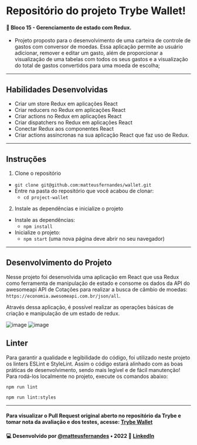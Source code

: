 # Repositório do projeto Trybe Wallet!
#### :rocket: Bloco 15 - Gerenciamento de estado com Redux.

- Projeto proposto para o desenvolvimento de uma carteira de controle de gastos com conversor de moedas. Essa aplicação permite ao usuário adicionar, remover e editar um gasto, além de proporcionar a visualização de uma tabelas com todos os seus gastos e a visualização do total de gastos convertidos para uma moeda de escolha;
---

## Habilidades Desenvolvidas
- Criar um store Redux em aplicações React
- Criar reducers no Redux em aplicações React
- Criar actions no Redux em aplicações React
- Criar dispatchers no Redux em aplicações React
- Conectar Redux aos componentes React
- Criar actions assíncronas na sua aplicação React que faz uso de Redux.
---

## Instruções

1. Clone o repositório
- `git clone git@github.com:matteusfernandes/wallet.git`
- Entre na pasta do repositório que você acabou de clonar:
    - `cd project-wallet`

2. Instale as dependências e inicialize o projeto
- Instale as dependências:
    - `npm install`
- Inicialize o projeto:
    - `npm start` (uma nova página deve abrir no seu navegador)
---

## Desenvolvimento do Projeto
Nesse projeto foi desenvolvida uma aplicação em React que usa Redux como ferramenta de manipulação de estado e consome os dados da API do awesomeapi API de Cotações para realizar a busca de câmbio de moedas: `https://economia.awesomeapi.com.br/json/all`.

Através dessa aplicação, é possível realizar as operações básicas de criação e manipulação de um estado de redux.

![image](https://user-images.githubusercontent.com/83843532/188511181-fcf19923-35a6-4834-acaf-047c6d81f395.png)
![image](https://user-images.githubusercontent.com/83843532/188511237-c06ea2fc-71b1-4719-aabf-f6e773f60f56.png)

## Linter
Para garantir a qualidade e legibilidade do código, foi utilizado neste projeto os linters ESLint e StyleLint. Assim o código estará alinhado com as boas práticas de desenvolvimento, sendo mais legível e de fácil manutenção! Para rodá-los localmente no projeto, execute os comandos abaixo:

```
npm run lint

npm run lint:styles
```
---
#### Para visualizar o **Pull Request** original aberto no repositório da Trybe e tomar nota da avaliação e dos testes, acesse: [Trybe Wallet](https://github.com/tryber/sd-013-b-project-trybewallet/pull/12)
#### 💻 **Desenvolvido por** [@matteusfernandes](https://github.com/matteusfernandes) • 2022 🔗 [LinkedIn](https://www.linkedin.com/in/matteusfernandes/)

